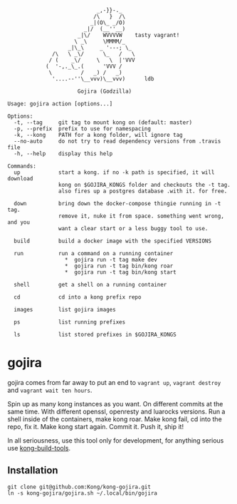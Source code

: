 ```
                            _,-}}-._ 
                           /\   }  /\ 
                          _|(O\_ _/O) 
                        _|/  (__''__) 
                      _|\/    WVVVVW    tasty vagrant!
                     \ _\     \MMMM/_ 
                   _|\_\     _ '---; \_ 
              /\   \ _\/      \_   /   \ 
             / (    _\/     \   \  |'VVV 
            (  '-,._\_.(      'VVV / 
             \         /   _) /   _) 
              '....--''\__vvv)\__vvv)      ldb

                      Gojira (Godzilla)

Usage: gojira action [options...]

Options:
  -t, --tag     git tag to mount kong on (default: master)
  -p, --prefix  prefix to use for namespacing
  -k, --kong    PATH for a kong folder, will ignore tag
  --no-auto     do not try to read dependency versions from .travis file
  -h, --help    display this help

Commands:
  up            start a kong. if no -k path is specified, it will download
                kong on $GOJIRA_KONGS folder and checkouts the -t tag.
                also fires up a postgres database .with it. for free.

  down          bring down the docker-compose thingie running in -t tag.
                remove it, nuke it from space. something went wrong, and you
                want a clear start or a less buggy tool to use.

  build         build a docker image with the specified VERSIONS

  run           run a command on a running container
                  *  gojira run -t tag make dev
                  *  gojira run -t tag bin/kong roar
                  *  gojira run -t tag bin/kong start

  shell         get a shell on a running container

  cd            cd into a kong prefix repo

  images        list gojira images

  ps            list running prefixes

  ls            list stored prefixes in $GOJIRA_KONGS

```

# gojira

gojira comes from far away to put an end to `vagrant up`, `vagrant destroy` and
`vagrant wait ten hours`.

Spin up as many kong instances as you want. On different commits at the same
time. With different openssl, openresty and luarocks versions. Run a shell
inside of the containers, make kong roar. Make kong fail, cd into the repo, fix
it. Make kong start again. Commit it. Push it, ship it!

In all seriousness, use this tool only for development, for anything serious
use [kong-build-tools].

[kong-build-tools]: https://github.com/Kong/kong-build-tools


## Installation

```
git clone git@github.com:Kong/kong-gojira.git
ln -s kong-gojira/gojira.sh ~/.local/bin/gojira
```

